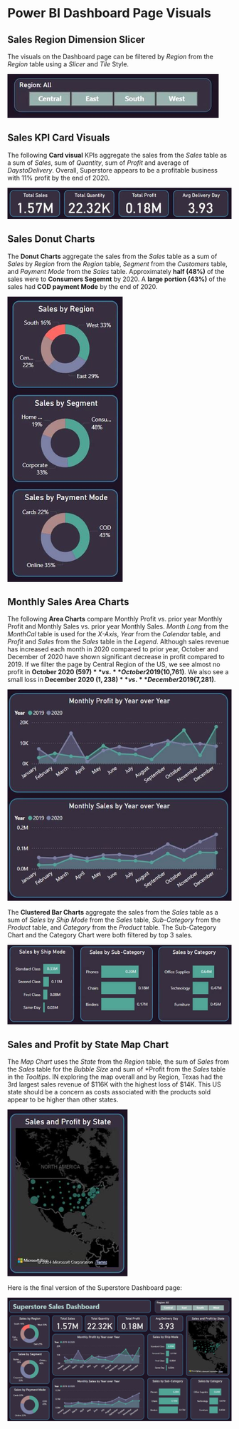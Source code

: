 # Power BI Dashboard Page Visuals

## Sales Region Dimension Slicer

The visuals on the Dashboard page can be filtered by *Region* from the *Region* table using a *Slicer* and *Tile* Style.

![Dashboard Region Slicer](https://github.com/danvuk567/Predictive-Sales-Forecasting/blob/main/images/Power_BI_Dashboard_Region_Slicer.jpg?raw=true)

## Sales KPI Card Visuals

The following **Card visual** KPIs aggregate the sales from the *Sales* table as a sum of *Sales*, sum of *Quantity*, sum of *Profit* and average of *DaystoDelivery*. Overall, Superstore appears to be a profitable business with 11% profit by the end of 2020.

![Dashboard Sales KPI Cards](https://github.com/danvuk567/Predictive-Sales-Forecasting/blob/main/images/Power_BI_Dashboard_Sales_KPI_Cards.jpg?raw=true)

## Sales Donut Charts

The **Donut Charts** aggregate the sales from the *Sales* table as a sum of *Sales* by *Region* from the *Region* table, *Segment* from the *Customers* table, and *Payment Mode* from the *Sales* table. Approximately **half (48%)** of the sales were to **Consumers Segemnt** by 2020. A **large portion (43%)** of the sales had **COD payment Mode** by the end of 2020.

![Dashboard Donut Charts](https://github.com/danvuk567/Predictive-Sales-Forecasting/blob/main/images/Power_BI_Dashboard_Donut_Charts.jpg?raw=true)

## Monthly Sales Area Charts

The following **Area Charts** compare Monthly Profit vs. prior year Monthly Profit and Monthly Sales vs. prior year Monthly Sales. *Month Long* from the *MonthCal* table is used for the *X-Axis*, *Year* from the *Calendar* table, and *Profit* and *Sales* from the *Sales* table in the *Legend*. Although sales revenue has increased each month in 2020 compared to prior year, October and December of 2020 have shown significant decrease in profit compared to 2019. If we filter the page by Central Region of the US, we see almost no profit in **October 2020 ($597)** vs. **October 2019 ($10,761)**. We also see a small loss in **December 2020 ($1,238)** vs. **December 2019 ($7,281)**.

![Dashboard Area Charts](https://github.com/danvuk567/Predictive-Sales-Forecasting/blob/main/images/Power_BI_Dashboard_Area_Charts.jpg?raw=true)

The **Clustered Bar Charts** aggregate the sales from the *Sales* table as a sum of *Sales* by *Ship Mode* from the *Sales* table, *Sub-Category* from the *Product* table, and *Category* from the *Product* table. 
The Sub-Category Chart and the Category Chart were both filtered by top 3 sales.

![Dashboard Clustered Bar Charts](https://github.com/danvuk567/Predictive-Sales-Forecasting/blob/main/images/Power_BI_Dashboard_Clustered_Bar_Charts.jpg?raw=true)

## Sales and Profit by State Map Chart

The *Map Chart* uses the *State* from the *Region* table, the sum of *Sales* from the *Sales* table for the *Bubble Size* and sum of *Profit from the *Sales* table in the *Tooltips*. IN exploring the map overall and 
by Region, Texas had the 3rd largest sales revenue of $116K with the highest loss of $14K. This US state should be a concern as costs associated with the products sold appear to be higher than other states.

![Dashboard Map Chart](https://github.com/danvuk567/Predictive-Sales-Forecasting/blob/main/images/Power_BI_Dashboard_Map_Chart.jpg?raw=true)

Here is the final version of the Superstore Dashboard page:

![Dashboard Page](https://github.com/danvuk567/Predictive-Sales-Forecasting/blob/main/images/Power_BI-Dashboard-Page.jpg?raw=true)
